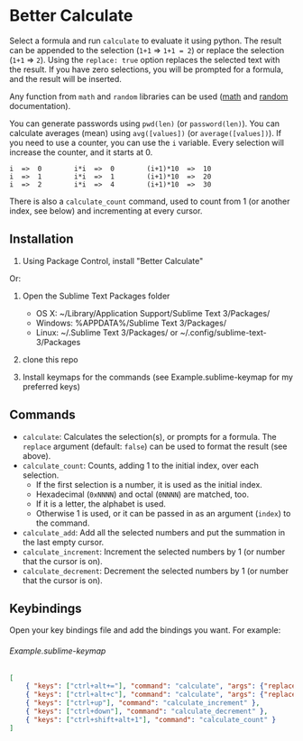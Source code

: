 Better Calculate
=========

Select a formula and run `calculate` to evaluate it using python.  The result can be appended to the selection (`1+1` => `1+1 = 2`) or replace the selection (`1+1` => `2`).  Using the `replace: true` option replaces the selected text with the result.  If you have zero selections, you will be prompted for a formula, and the result will be inserted.

Any function from `math` and `random` libraries can be used ([math][] and [random][] documentation).

You can generate passwords using `pwd(len)` (or `password(len)`).
You can calculate averages (mean) using `avg([values])` (or `average([values])`).
If you need to use a counter, you can use the `i` variable.  Every selection will increase the counter, and it starts at 0.

    i  =>  0        i*i  =>  0        (i+1)*10  =>  10
    i  =>  1        i*i  =>  1        (i+1)*10  =>  20
    i  =>  2        i*i  =>  4        (i+1)*10  =>  30

There is also a `calculate_count` command, used to count from 1 (or another index, see below) and incrementing at every cursor.

[math]: http://docs.python.org/2/library/math.html
[random]: http://docs.python.org/2/library/random.html

Installation
------------

1. Using Package Control, install "Better Calculate"

Or:

1. Open the Sublime Text Packages folder
    - OS X: ~/Library/Application Support/Sublime Text 3/Packages/
    - Windows: %APPDATA%/Sublime Text 3/Packages/
    - Linux: ~/.Sublime Text 3/Packages/ or ~/.config/sublime-text-3/Packages

2. clone this repo
3. Install keymaps for the commands (see Example.sublime-keymap for my preferred keys)

Commands
--------

* `calculate`: Calculates the selection(s), or prompts for a formula.  The `replace` argument (default: `false`) can be used to format the result (see above).
* `calculate_count`: Counts, adding 1 to the initial index, over each selection.
  - If the first selection is a number, it is used as the initial index.
  - Hexadecimal (`0xNNNN`) and octal (`0NNNN`) are matched, too.
  - If it is a letter, the alphabet is used.
  - Otherwise 1 is used, or it can be passed in as an argument (`index`) to the command.
* `calculate_add`: Add all the selected numbers and put the summation in the last empty cursor.
* `calculate_increment`: Increment the selected numbers by 1 (or number that the cursor is on).
* `calculate_decrement`: Decrement the selected numbers by 1 (or number that the cursor is on).

Keybindings
-----------

Open your key bindings file and add the bindings you want.  For example:

###### Example.sublime-keymap
```json
[
    { "keys": ["ctrl+alt+="], "command": "calculate", "args": {"replace": false, "empty_as_line": true} },
    { "keys": ["ctrl+alt+c"], "command": "calculate", "args": {"replace": true, "empty_as_line": true} },
    { "keys": ["ctrl+up"], "command": "calculate_increment" },
    { "keys": ["ctrl+down"], "command": "calculate_decrement" },
    { "keys": ["ctrl+shift+alt+1"], "command": "calculate_count" }
]
```
